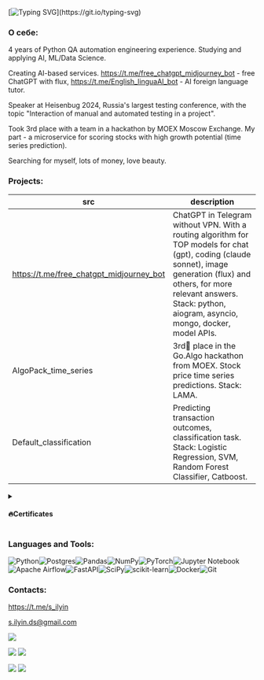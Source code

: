[![Typing SVG](https://readme-typing-svg.herokuapp.com?color=%2336BCF7&lines=Hello,+World!)](https://git.io/typing-svg)
### О себе:
4 years of Python QA automation engineering experience. Studying and applying AI, ML/Data Science.

Creating AI-based services.
https://t.me/free_chatgpt_midjourney_bot - free ChatGPT with flux, https://t.me/English_linguaAI_bot - AI foreign language tutor.

Speaker at Heisenbug 2024, Russia's largest testing conference, with the topic "Interaction of manual and automated testing in a project".

Took 3rd place with a team in a hackathon by MOEX Moscow Exchange. My part - a microservice for scoring stocks with high growth potential (time series prediction).

Searching for myself, lots of money, love beauty.
<a href="https://github.com/sergeycommit/sergeycommit/blob/main/KC.pdf" class="image fit"><img src="images/marr_pic.jpg" alt=""></a>
### Projects:
| src | description |
|----------|----------|
| https://t.me/free_chatgpt_midjourney_bot | ChatGPT in Telegram without VPN. With a routing algorithm for TOP models for chat (gpt), coding (claude sonnet), image generation (flux) and others, for more relevant answers. Stack: python, aiogram, asyncio, mongo, docker, model APIs. |
| AlgoPack_time_series | 3rd🏅 place in the Go.Algo hackathon from MOEX. Stock price time series predictions. Stack: LAMA. |
| Default_classification | Predicting transaction outcomes, classification task. Stack: Logistic Regression, SVM, Random Forest Classifier, Catboost. |
<details>
  <summary><h4>🔥Certificates</h4></summary>
  <div align="center">
  
  | Organization                         | Certificate                                                                                                                   |
  |--------------------------------------|-------------------------------------------------------------------------------------------------------------------------------|
  | [MOEX Go.Algo](https://goalgo.ru/)   | ![](https://raw.githubusercontent.com/sergeycommit/sergeycommit/main/GoAlgo_page-0001.jpg)   |
  | [Karpov.Courses](https://karpov.courses/) | ![](https://raw.githubusercontent.com/sergeycommit/sergeycommit/main/KC_page-0001.jpg)       |
  
</div>
</details>

### Languages and Tools:

![Python](https://img.shields.io/badge/python-3670A0?style=for-the-badge&logo=python&logoColor=ffdd54)![Postgres](https://img.shields.io/badge/postgres-%23316192.svg?style=for-the-badge&logo=postgresql&logoColor=white)![Pandas](https://img.shields.io/badge/pandas-%23150458.svg?style=for-the-badge&logo=pandas&logoColor=white)![NumPy](https://img.shields.io/badge/numpy-%23013243.svg?style=for-the-badge&logo=numpy&logoColor=white)![PyTorch](https://img.shields.io/badge/PyTorch-%23EE4C2C.svg?style=for-the-badge&logo=PyTorch&logoColor=white)![Jupyter Notebook](https://img.shields.io/badge/jupyter-%23FA0F00.svg?style=for-the-badge&logo=jupyter&logoColor=white)![Apache Airflow](https://img.shields.io/badge/Apache%20Airflow-017CEE?style=for-the-badge&logo=Apache%20Airflow&logoColor=white)![FastAPI](https://img.shields.io/badge/FastAPI-005571?style=for-the-badge&logo=fastapi)![SciPy](https://img.shields.io/badge/SciPy-%230C55A5.svg?style=for-the-badge&logo=scipy&logoColor=%white)![scikit-learn](https://img.shields.io/badge/scikit--learn-%23F7931E.svg?style=for-the-badge&logo=scikit-learn&logoColor=white)![Docker](https://img.shields.io/badge/docker-%230db7ed.svg?style=for-the-badge&logo=docker&logoColor=white)![Git](https://img.shields.io/badge/git-%23F05033.svg?style=for-the-badge&logo=git&logoColor=white)

### Contacts:
https://t.me/s_ilyin

s.ilyin.ds@gmail.com

![](https://github-profile-summary-cards.vercel.app/api/cards/profile-details?username=sergeycommit&theme=default)

![](https://github-profile-summary-cards.vercel.app/api/cards/most-commit-language?username=sergeycommit&theme=default) ![](https://github-profile-summary-cards.vercel.app/api/cards/repos-per-language?username=sergeycommit&theme=default)

![](https://github-profile-summary-cards.vercel.app/api/cards/stats?username=sergeycommit&theme=default) ![](https://github-profile-summary-cards.vercel.app/api/cards/productive-time?username=sergeycommit&theme=default)

